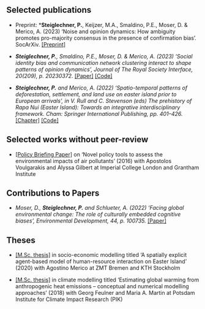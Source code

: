 

## Selected publications

- Preprint: *<strong><strong>Steiglechner, P.</strong></strong>, Keijzer, M.A., Smaldino, P.E., Moser, D. & Merico, A. (2023) ‘Noise and opinion dynamics: How ambiguity promotes pro-majority consensus in the presence of confirmation bias’. SocArXiv. [[Preprint]](https://doi.org/10.31235/osf.io/u2t7r)
 
- *<strong><strong>Steiglechner, P.</strong></strong>, Smaldino, P.E., Moser, D. & Merico, A. (2023) ‘Social identity bias and communication network clustering interact to shape patterns of opinion dynamics’, Journal of The Royal Society Interface, 20(209), p. 20230372.* [[Paper]](https://doi.org/10.1098/rsif.2023.0372) [[Code]](https://github.com/PeterSteiglechner/SI-in-OD)

- *<strong><strong>Steiglechner, P.</strong></strong> and Merico, A. (2022) ‘Spatio-temporal patterns of deforestation, settlement, and land use on easter island prior to European arrivals’, in V. Rull and C. Stevenson (eds) The prehistory of Rapa Nui (Easter Island): Towards an integrative interdisciplinary framework. Cham: Springer International Publishing, pp. 401–426.* [[Chapter]](https://doi.org/10.1007/978-3-030-91127-0_16) [[Code]](https://github.com/systemsecologygroup/EasterIslandABM)

## Selected works without peer-review

- [[Policy Briefing Paper]](https://www.imperial.ac.uk/grantham/publications/briefing-papers/novel-policy-tools-to-assess-the-environmental-impacts-of-air-pollutants---grantham-briefing-note-5.php) on ‘Novel policy tools to assess the environmental impacts of air pollutants’ (2016) with Apostolos Voulgarakis and Alyssa Gilbert at Imperial College London and Grantham Institute


## Contributions to Papers

- *Moser, D., <strong><strong>Steiglechner, P.</strong></strong> and Schlueter, A. (2022) ‘Facing global environmental change: The role of culturally embedded cognitive biases’, Environmental Development, 44, p. 100735.* [[Paper]](https://doi.org/10.1016/j.envdev.2022.100735)

## Theses

- [[M.Sc. thesis]](http://urn.kb.se/resolve?urn=urn:nbn:se:kth:diva-277730) in socio-economic modelling titled ‘A spatially explicit agent-based model of human-resource interaction on Easter Island’ (2020) with Agostino Merico at ZMT Bremen and KTH Stockholm

- [[M.Sc. thesis]](http://urn.kb.se/resolve?urn=urn:nbn:se:kth:diva-277730) in climate modelling titled ‘Estimating global warming from anthropogenic heat emissions – conceptual and numerical modelling approaches’ (2018) with Georg Feulner and Maria A. Martin at Potsdam Institute for Climate Impact Research (PIK)


